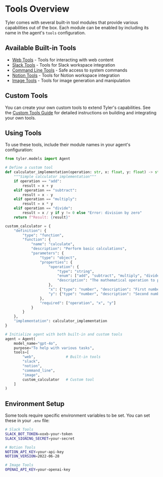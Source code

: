 # Tools Overview

Tyler comes with several built-in tool modules that provide various capabilities out of the box. Each module can be enabled by including its name in the agent's `tools` configuration.

## Available Built-in Tools

- [Web Tools](./web.md) - Tools for interacting with web content
- [Slack Tools](./slack.md) - Tools for Slack workspace integration
- [Command Line Tools](./command-line.md) - Safe access to system commands
- [Notion Tools](./notion.md) - Tools for Notion workspace integration
- [Image Tools](./image.md) - Tools for image generation and manipulation

## Custom Tools

You can create your own custom tools to extend Tyler's capabilities. See the [Custom Tools Guide](./custom-tools.md) for detailed instructions on building and integrating your own tools.

## Using Tools

To use these tools, include their module names in your agent's configuration:

```python
from tyler.models import Agent

# Define a custom tool
def calculator_implementation(operation: str, x: float, y: float) -> str:
    """Simple calculator implementation"""
    if operation == "add":
        result = x + y
    elif operation == "subtract":
        result = x - y
    elif operation == "multiply":
        result = x * y
    elif operation == "divide":
        result = x / y if y != 0 else "Error: division by zero"
    return f"Result: {result}"

custom_calculator = {
    "definition": {
        "type": "function",
        "function": {
            "name": "calculate",
            "description": "Perform basic calculations",
            "parameters": {
                "type": "object",
                "properties": {
                    "operation": {
                        "type": "string",
                        "enum": ["add", "subtract", "multiply", "divide"],
                        "description": "The mathematical operation to perform"
                    },
                    "x": {"type": "number", "description": "First number"},
                    "y": {"type": "number", "description": "Second number"}
                },
                "required": ["operation", "x", "y"]
            }
        }
    },
    "implementation": calculator_implementation
}

# Initialize agent with both built-in and custom tools
agent = Agent(
    model_name="gpt-4o",
    purpose="To help with various tasks",
    tools=[
        "web",              # Built-in tools
        "slack",
        "notion",
        "command_line",
        "image",
        custom_calculator   # Custom tool
    ]
)
```

## Environment Setup

Some tools require specific environment variables to be set. You can set these in your `.env` file:

```bash
# Slack Tools
SLACK_BOT_TOKEN=xoxb-your-token
SLACK_SIGNING_SECRET=your-secret

# Notion Tools
NOTION_API_KEY=your-api-key
NOTION_VERSION=2022-06-28

# Image Tools
OPENAI_API_KEY=your-openai-key
```
